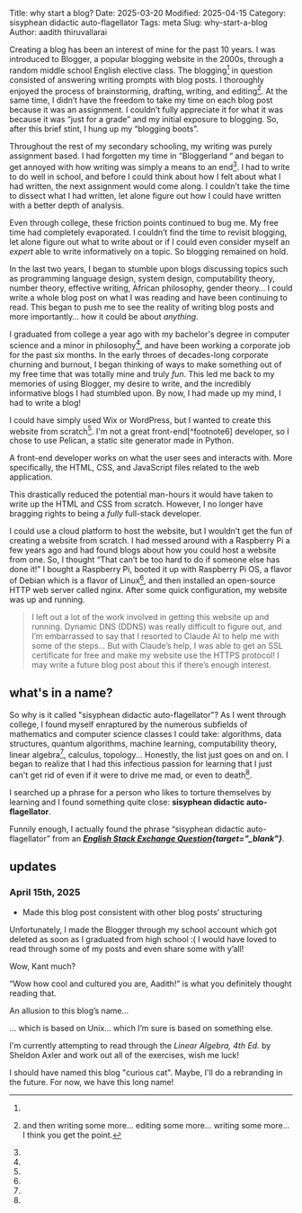 Title: why start a blog?
Date: 2025-03-20
Modified: 2025-04-15
Category: sisyphean didactic auto-flagellator
Tags: meta
Slug: why-start-a-blog
Author: aadith thiruvallarai

Creating a blog has been an interest of mine for the past 10 years. 
I was introduced to Blogger, a popular blogging website in the 2000s, through a random middle school English elective class. 
The blogging[^lost Blogger account] in question consisted of answering writing prompts with blog posts. 
I thoroughly enjoyed the process of brainstorming, drafting, writing, and editing[^writing process]. 
At the same time, I didn’t have the freedom to take my time on each blog post because it was an assignment. 
I couldn’t fully appreciate it for what it was because it was “just for a grade” and my initial exposure to blogging. 
So, after this brief stint, I hung up my “blogging boots”.

Throughout the rest of my secondary schooling, my writing was purely assignment based. 
I had forgotten my time in “Bloggerland “ and began to get annoyed with how writing was simply a means to an end[^philosophy]. 
I had to write to do well in school, and before I could think about how I felt about what I had written, the next assignment would come along. 
I couldn’t take the time to dissect what I had written, let alone figure out how I could have written with a better depth of analysis. 

Even through college, these friction points continued to bug me. 
My free time had completely evaporated. I couldn’t find the time to revisit blogging, let alone figure out what to write about or if I could even consider myself an *expert* able to write informatively on a topic. 
So blogging remained on hold.

In the last two years, I began to stumble upon blogs discussing topics such as programming language design, system design, computability theory, number theory, effective writing, African philosophy, gender theory… I could write a whole blog post on what I was reading and have been continuing to read. This began to push me to see the reality of writing blog posts and more importantly… how it could be about *anything*.

I graduated from college a year ago with my bachelor's degree in computer science and a minor in philosophy[^bragging], and have been working a corporate job for the past six months. In the early throes of decades-long corporate churning and burnout, I began thinking of ways to make something out of my free time that was totally mine and truly *fun*. This led me back to my memories of using Blogger, my desire to write, and the incredibly informative blogs I had stumbled upon. By now, I had made up my mind, I had to write a blog!
 
I could have simply used Wix or WordPress, but I wanted to create this website from scratch[^blog purpose]. I'm not a great front-end[^footnote6] developer, so I chose to use Pelican, a static site generator made in Python.

> 
A front-end developer works on what the user sees and interacts with. 
More specifically, the HTML, CSS, and JavaScript files related to the web application.

This drastically reduced the potential man-hours it would have taken to write up the HTML and CSS from scratch. However, I no longer have bragging rights to being a *fully* full-stack developer.

I could use a cloud platform to host the website, but I wouldn’t get the fun of creating a website from scratch. I had messed around with a Raspberry Pi a few years ago and had found blogs about how you could host a website from one. So, I thought “That can’t be too hard to do if someone else has done it!” I bought a Raspberry Pi, booted it up with Raspberry Pi OS, a flavor of Debian which is a flavor of Linux[^missing link], and then installed an open-source HTTP web server called nginx. After some quick configuration, my website was up and running.

> I left out a lot of the work involved in getting this website up and running. 
Dynamic DNS (DDNS) was really difficult to figure out, and I’m embarrassed to say that I resorted to Claude AI to help me with some of the steps… 
But with Claude’s help, I was able to get an SSL certificate for free and make my website use the HTTPS protocol! 
I may write a future blog post about this if there’s enough interest.

## what's in a name?

So why is it called "sisyphean didactic auto-flagellator"? As I went through college, I found myself enraptured by the numerous subfields of mathematics and computer science classes I could take: algorithms, data structures, quantum algorithms, machine learning, computability theory, linear algebra[^lin alg], calculus, topology... Honestly, the list just goes on and on.
I began to realize that I had this infectious passion for learning that I just can't get rid of even if it were to drive me mad, or even to death[^curious cat].

I searched up a phrase for a person who likes to torture themselves by 
learning and I found something quite close: 
**sisyphean didactic auto-flagellator**.

> 
Funnily enough, I actually found the phrase “sisyphean didactic auto-flagellator” from an ***[English Stack Exchange Question](https://english.stackexchange.com/questions/64541/word-for-a-person-who-likes-to-torture-himself-by-learning-something-difficult/){target="_blank"}***.

## updates

### April 15th, 2025

- Made this blog post consistent with other blog posts’ structuring

[^lost Blogger account]: 
Unfortunately, I made the Blogger through my school account which got deleted as soon as I graduated from high school :( 
I would have loved to read through some of my posts and even share some with y’all!

[^writing process]: and then writing some more… editing some more… writing some more… 
I think you get the point.

[^philosophy]: 
Wow, Kant much?

[^bragging]: 
“Wow how cool and cultured you are, Aadith!” is what you definitely thought reading that.

[^blog purpose]: 
An allusion to this blog’s name…

[^missing link]: 
… which is based on Unix… which I’m sure is based on something else.

[^lin alg]: 
I'm currently attempting to read through the *Linear Algebra, 4th Ed.* by Sheldon Axler and work out all of the exercises, wish me luck!

[^curious cat]: 
I should have named this blog "curious cat". 
Maybe, I'll do a rebranding in the future. 
For now, we have this long name!

